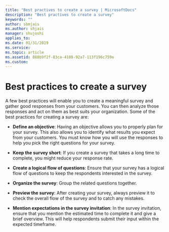 ```yaml
---
title: "Best practives to create a survey | MicrosoftDocs"
description: "Best practives to create a survey"
keywords: ""
author: sbmjais
ms.author: shjais
manager: shujoshi
applies_to: 
ms.date: 01/31/2019
ms.service: 
ms.topic: article
ms.assetid: 888b9f2f-83ca-4188-92a7-113f196c759e
ms.custom: 
---
```

# Best practices to create a survey

A few best practices will enable you to create a meaningful survey and gather good responses from your customers. You can then analyze those responses and act on them as best suits your organization. Some of the best practices for creating a survey are:

- **Define an objective**: Having an objective allows you to properly plan for your survey. This also allows you to identify what results you expect from your customers. You must know how you will use the responses to help you pick the right questions for your survey.

- **Keep the survey short**: If you create a survey that takes a long time to complete, you might reduce your response rate.

- **Create a logical flow of questions**: Ensure that your survey has a logical flow of questions to keep the respondents interested in the survey.

- **Organize the survey**: Group the related questions together.

- **Preview the survey**: After creating your survey, always preview it to check the overall flow of the survey and to catch any mistakes.

- **Mention expectations in the survey invitation**: In the survey invitation, ensure that you mention the estimated time to complete it and give a brief overview. This will help respondents submit their input within the expected timeframe.

